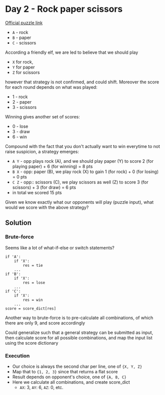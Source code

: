 # Day 2 - Rock paper scissors

[Official puzzle link](https://adventofcode.com/2022/day/2)

- `A` - rock
- `B` - paper
- `C` - scissors

According a friendly elf, we are led to believe that we should play 

- `X` for rock,
- `Y` for paper
- `Z` for scissors

however that strategy is not confirmed, and could shift. Moreover the score for each round depends on what was played:

- 1 - rock
- 2 - paper
- 3 - scissors

Winning gives another set of scores:

- 0 - lose
- 3 - draw
- 6 - win

Compound with the fact that you don't actually want to win everytime to not raise suspicion, a strategy emerges:

- `A Y` - opp plays rock (A), and we should play paper (Y) to score 2 (for playing paper) + 6 (for winning) = 8 pts
- `B X` - opp: paper (B), we play rock (X) to gain 1 (for rock) + 0 (for losing) = 0 pts
- `C Z` - opp:: scissors (C), we play scissors as well (Z) to score 3 (for scissors) + 3 (for draw) = 6 pts
- in total we scored 15 pts

Given we know exactly what our opponents will play (puzzle input), what would we score with the above strategy?

## Solution

### Brute-force

Seems like a lot of what-if-else or switch statements? 

```
if 'A':
    if 'X':
        res = tie
    ...
if 'B':
    if 'X':
        res = lose
    ...
if 'C':
    if 'X':
        res = win
    ...
score = score_dict[res]
```

Another way to brute-force is to pre-calculate all combinations, of which there are only 9, and score accordingly

Could generalize such that a general strategy can be submitted as input, then calculate score for all possible combinations, and map the input list using the score dictionary    

### Execution

- Our choice is always the second char per line, one of `{X, Y, Z}`
- Map that to `{1, 2, 3}` since that returns a flat score
- Result depends on opponent's choice, one of `{A, B, C}`
- Here we calculate all combinations, and create score_dict
  - `AX`: 3, `AY`: 6, `AZ`: 0, etc.


